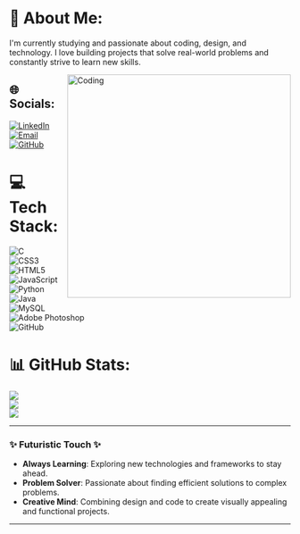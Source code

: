 # 💫 About Me:
I'm currently studying and passionate about coding, design, and technology. I love building projects that solve real-world problems and constantly strive to learn new skills. 

<img align="right" alt="Coding" width="400" src="https://gifdb.com/images/high/computer-programming-html-coding-ygk3aq1mwnfu4360.gif">

## 🌐 Socials:
[![LinkedIn](https://img.shields.io/badge/LinkedIn-%230077B5.svg?logo=linkedin&logoColor=white)](https://linkedin.com/in/himanthbammidi) 
[![Email](https://img.shields.io/badge/Email-D14836?logo=gmail&logoColor=white)](mailto:himanthbammidi2004@gmail.com) 
[![GitHub](https://img.shields.io/badge/GitHub-100000?logo=github&logoColor=white)](https://github.com/Himanth3)

# 💻 Tech Stack:
![C](https://img.shields.io/badge/c-%2300599C.svg?style=for-the-badge&logo=c&logoColor=white)  
![CSS3](https://img.shields.io/badge/css3-%231572B6.svg?style=for-the-badge&logo=css3&logoColor=white)  
![HTML5](https://img.shields.io/badge/html5-%23E34F26.svg?style=for-the-badge&logo=html5&logoColor=white)  
![JavaScript](https://img.shields.io/badge/javascript-%23323330.svg?style=for-the-badge&logo=javascript&logoColor=%23F7DF1E)  
![Python](https://img.shields.io/badge/python-3670A0?style=for-the-badge&logo=python&logoColor=ffdd54)  
![Java](https://img.shields.io/badge/java-%23ED8B00.svg?style=for-the-badge&logo=java&logoColor=white)  
![MySQL](https://img.shields.io/badge/mysql-4479A1.svg?style=for-the-badge&logo=mysql&logoColor=white)  
![Adobe Photoshop](https://img.shields.io/badge/adobe%20photoshop-%2331A8FF.svg?style=for-the-badge&logo=adobe%20photoshop&logoColor=white)  
![GitHub](https://img.shields.io/badge/github-%23121011.svg?style=for-the-badge&logo=github&logoColor=white)  


# 📊 GitHub Stats:
![](https://github-readme-stats.vercel.app/api?username=Himanth3&theme=dark&hide_border=true&include_all_commits=false&count_private=false&show_icons=true&bg_color=0D1117&title_color=00FF00&text_color=FFFFFF&icon_color=00FF00)<br/>
![](https://github-readme-streak-stats.herokuapp.com/?user=Himanth3&theme=dark&hide_border=true&background=0D1117&stroke=00FF00&ring=00FF00&fire=00FF00&currStreakNum=FFFFFF&sideNums=FFFFFF&currStreakLabel=FFFFFF&sideLabels=FFFFFF&dates=FFFFFF)<br/>
![](https://github-readme-stats.vercel.app/api/top-langs/?username=Himanth3&theme=dark&hide_border=true&include_all_commits=false&count_private=false&layout=compact&bg_color=0D1117&title_color=00FF00&text_color=FFFFFF)

---

### ✨ Futuristic Touch ✨
- **Always Learning**: Exploring new technologies and frameworks to stay ahead.
- **Problem Solver**: Passionate about finding efficient solutions to complex problems.
- **Creative Mind**: Combining design and code to create visually appealing and functional projects.

---

<!-- Proudly created with GPRM ( https://gprm.itsvg.in ) -->
